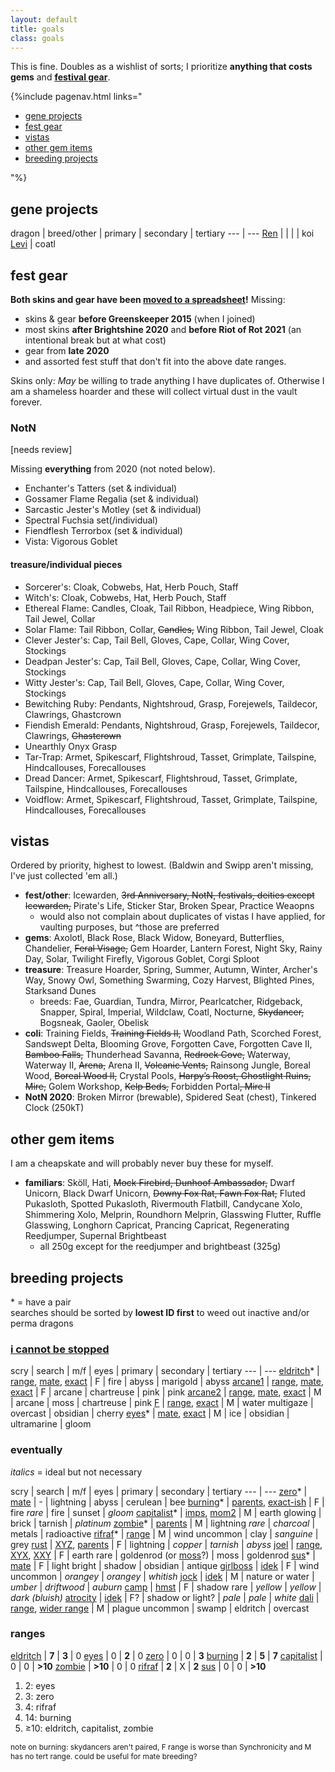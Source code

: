```yaml
---
layout: default
title: goals
class: goals
---
```

This is fine. Doubles as a wishlist of sorts; I prioritize **anything that costs gems** and **[festival gear](https://docs.google.com/spreadsheets/d/1-mLVoA-2ItW951fS9JMNEpV1myB50YQLFdc545EiBGU/edit?usp=sharing)**.

{%include pagenav.html links="<ul><li><a href='#gene-projects'>gene projects</a></li><li><a href='#fest-gear'>fest gear</a></li><li><a href='#vistas'>vistas</a></li><li><a href='#other-gem-items'>other gem items</a></li><li><a href='#breeding-projects'>breeding projects</a></li></ul>"%}

## gene projects

dragon | breed/other | primary | secondary | tertiary
--- | ---
[Ren](https://flightrising.com/main.php?dragon=56514106) | | | | koi
[Levi](https://flightrising.com/main.php?dragon=50610501) | coatl

## fest gear

<b>Both skins and gear have been [moved to a spreadsheet](https://docs.google.com/spreadsheets/d/1-mLVoA-2ItW951fS9JMNEpV1myB50YQLFdc545EiBGU/edit?usp=sharing)!</b> Missing:

- skins & gear <b>before Greenskeeper 2015</b> (when I joined)
- most skins <b>after Brightshine 2020</b> and <b>before Riot of Rot 2021</b> (an intentional break but at what cost)
- gear from <b>late 2020</b>
- and assorted fest stuff that don't fit into the above date ranges.

<span class="sc">Skins only:</span> *May* be willing to trade anything I have duplicates of. Otherwise I am a shameless hoarder and these will collect virtual dust in the vault forever.

### NotN

<span class="sc">[needs review]</span>

Missing <b>everything</b> from 2020 (not noted below).

- Enchanter's Tatters (set & individual)
- Gossamer Flame Regalia (set & individual)
- Sarcastic Jester's Motley (set & individual)
- Spectral Fuchsia set(/individual)
- Fiendflesh Terrorbox (set & individual)
- Vista: Vigorous Goblet

#### treasure/individual pieces

- Sorcerer's: Cloak, Cobwebs, Hat, Herb Pouch, Staff
- Witch's: Cloak, Cobwebs, Hat, Herb Pouch, Staff
- Ethereal Flame: Candles, Cloak, Tail Ribbon, Headpiece, Wing Ribbon, Tail Jewel, Collar
- Solar Flame: Tail Ribbon, Collar, ~~Candles,~~ Wing Ribbon, Tail Jewel, Cloak
- Clever Jester's: Cap, Tail Bell, Gloves, Cape, Collar, Wing Cover, Stockings
- Deadpan Jester's: Cap, Tail Bell, Gloves, Cape, Collar, Wing Cover, Stockings
- Witty Jester's: Cap, Tail Bell, Gloves, Cape, Collar, Wing Cover, Stockings
- Bewitching Ruby: Pendants, Nightshroud, Grasp, Forejewels, Taildecor, Clawrings, Ghastcrown
- Fiendish Emerald: Pendants, Nightshroud, Grasp, Forejewels, Taildecor, Clawrings, ~~Ghastcrown~~
- Unearthly Onyx Grasp
- Tar-Trap: Armet, Spikescarf, Flightshroud, Tasset, Grimplate, Tailspine, Hindcallouses, Forecallouses
- Dread Dancer: Armet, Spikescarf, Flightshroud, Tasset, Grimplate, Tailspine, Hindcallouses, Forecallouses
- Voidflow: Armet, Spikescarf, Flightshroud, Tasset, Grimplate, Tailspine, Hindcallouses, Forecallouses

## vistas

Ordered by priority, highest to lowest. (Baldwin and Swipp aren't missing, I've just collected 'em all.)

- <b>fest/other</b>: Icewarden, ~~3rd Anniversary, NotN, festivals, deities except Icewarden,~~ Pirate's Life, Sticker Star, Broken Spear, Practice Weaopns
	- would also not complain about duplicates of vistas I have applied, for vaulting purposes, but ^those are preferred
- <b>gems</b>: Axolotl, Black Rose, Black Widow, Boneyard, Butterflies, Chandelier, ~~Feral Visage,~~ Gem Hoarder, Lantern Forest, Night Sky, Rainy Day, Solar, Twilight Firefly, Vigorous Goblet, Corgi Sploot
- <b>treasure</b>: Treasure Hoarder, Spring, Summer, Autumn, Winter, Archer's Way, Snowy Owl, Something Swarming, Cozy Harvest, Blighted Pines, Starksand Dunes
	- breeds: Fae, Guardian, Tundra, Mirror, Pearlcatcher, Ridgeback, Snapper, Spiral, Imperial, Wildclaw, Coatl, Nocturne, ~~Skydancer,~~ Bogsneak, Gaoler, Obelisk
- <b>coli</b>: Training Fields, ~~Training Fields II,~~ Woodland Path, Scorched Forest, Sandswept Delta, Blooming Grove, Forgotten Cave, Forgotten Cave II, ~~Bamboo Falls,~~ Thunderhead Savanna, ~~Redrock Cove,~~ Waterway, Waterway II, ~~Arena,~~ Arena II, ~~Volcanic Vents,~~ Rainsong Jungle, Boreal Wood, ~~Boreal Wood II,~~ Crystal Pools, ~~Harpy’s Roost, Ghostlight Ruins, Mire,~~ Golem Workshop, ~~Kelp Beds,~~ Forbidden Portal~~, Mire II~~
- <b>NotN 2020</b>: Broken Mirror (brewable), Spidered Seat (chest), Tinkered Clock (250kT)

## other gem items

I am a cheapskate and will probably never buy these for myself.

<!-- - <b>apparel</b>: currently none, keeping this section in case it becomes relevant again anyway-->
- <b>familiars</b>: Sköll, Hati, ~~Mock Firebird, Dunhoof Ambassador,~~ Dwarf Unicorn, Black Dwarf Unicorn, ~~Downy Fox Rat, Fawn Fox Rat,~~ Fluted Pukasloth, Spotted Pukasloth, Rivermouth Flatbill, Candycane Xolo, Shimmering Xolo, Melprin, Roundhorn Melprin, Glasswing Flutter, Ruffle Glasswing, Longhorn Capricat, Prancing Capricat, Regenerating Reedjumper, Supernal Brightbeast
	- all 250g except for the reedjumper and brightbeast (325g)

## breeding projects

\* = have a pair  
searches should be sorted by <b>lowest ID first</b> to weed out inactive and/or perma dragons

### [i cannot be stopped](https://flightrising.com/main.php?p=lair&id=154165&tab=dragon&did=24247054)

scry | search | m/f | eyes | primary | secondary | tertiary
--- | ---
[eldritch](https://www1.flightrising.com/scrying/predict?breed=3&gender=1&age=1&bodygene=23&body=96&winggene=23&wings=75&tertgene=15&tert=96&element=11&eyetype=0)\* | [range](https://www1.flightrising.com/auction-house/buy/realm/dragons?d_body_range=126-28&d_wings_range=167-172&d_tert_range=126-28&collapse=1), [mate](https://www1.flightrising.com/search/dragons?sort=id_desc&name=&exalted=0&progen=&breed=&bodygene=&winggene=&tertgene=&gender=1&body=&wings=&tert=96&element=&body_range=96-28&wings_range=75-84&tert_range=&age=&rtb=&gen1=&pattern=&id_length=&level_min=&level_max=&eyetype=&hibernal_cooldown_status=&ancient=&named=&hibernal=&sort=id_desc&collapse=1), [exact](https://www1.flightrising.com/search/dragons?sort=id_desc&name=&exalted=0&progen=&breed=&bodygene=&winggene=&tertgene=&gender=&body=96&wings=75&tert=&element=&body_range=&wings_range=&tert_range=&age=&rtb=&gen1=&pattern=XYX&id_length=&level_min=&level_max=&eyetype=&hibernal_cooldown_status=&ancient=&named=&hibernal=&sort=id_desc&collapse=1) | F |  fire | abyss | marigold | abyss
[arcane1](https://www1.flightrising.com/scrying/predict?breed=17&gender=1&age=1&bodygene=29&body=155&winggene=28&wings=66&tertgene=26&tert=66&element=9&eyetype=0) | [range](https://www1.flightrising.com/auction-house/buy/realm/dragons?d_body_range=130-123&d_wings_range=160-85&d_tert_range=160-85&collapse=1), [mate](https://www1.flightrising.com/search/dragons?sort=id_desc&name=&exalted=0&progen=&breed=&bodygene=&winggene=&tertgene=&gender=0&body=&wings=&tert=66&element=&body_range=155-123&wings_range=66-85&tert_range=&age=&rtb=&gen1=&pattern=&id_length=&level_min=&level_max=&eyetype=&hibernal_cooldown_status=&ancient=&named=&hibernal=&sort=id_desc), [exact](https://www1.flightrising.com/search/dragons?sort=id_desc&name=&exalted=0&progen=&breed=&bodygene=&winggene=&tertgene=&gender=&body=155&wings=66&tert=&element=&body_range=&wings_range=&tert_range=&age=&rtb=&gen1=&pattern=XYY&id_length=&level_min=&level_max=&eyetype=&hibernal_cooldown_status=&ancient=&named=&hibernal=&sort=id_desc&collapse=1) | F | arcane | chartreuse | pink | pink
[arcane2](https://www1.flightrising.com/scrying/predict?breed=17&gender=0&age=1&bodygene=29&body=115&winggene=29&wings=155&tertgene=26&tert=66&element=9&eyetype=0) | [range](https://www1.flightrising.com/auction-house/buy/realm/dragons?d_body_range=173-93&d_wings_range=130-123&d_tert_range=160-85&collapse=1), [mate](https://www1.flightrising.com/search/dragons?sort=id_desc&name=&exalted=0&progen=&breed=17&bodygene=&winggene=&tertgene=&gender=1&body=115&wings=155&tert=&element=&body_range=&wings_range=&tert_range=66-65&age=&rtb=&gen1=&pattern=&id_length=&level_min=&level_max=&eyetype=&hibernal_cooldown_status=&ancient=&named=&hibernal=&sort=id_desc), [exact](https://www1.flightrising.com/search/dragons?sort=id_desc&name=&exalted=0&progen=&breed=&bodygene=&winggene=&tertgene=&gender=&body=115&wings=155&tert=66&element=&body_range=&wings_range=&tert_range=&age=&rtb=&gen1=&pattern=&id_length=&level_min=&level_max=&eyetype=&hibernal_cooldown_status=&ancient=&named=&hibernal=&sort=id_desc&collapse=1) | M | arcane | moss | chartreuse | pink
[F](https://www1.flightrising.com/scrying/predict?breed=18&gender=0&age=1&bodygene=47&body=126&winggene=54&wings=10&tertgene=42&tert=116&element=4&eyetype=5) | [range](https://www1.flightrising.com/auction-house/buy/realm/dragons?d_body_range=23-26&d_wings_range=70-11&d_tert_range=169-161&collapse=1), [exact](https://www1.flightrising.com/search/dragons?sort=id_desc&name=&exalted=0&progen=&breed=&bodygene=&winggene=&tertgene=&gender=&body=126&wings=10&tert=116&element=&body_range=&wings_range=&tert_range=&age=&rtb=&gen1=&pattern=&id_length=&level_min=&level_max=&eyetype=&hibernal_cooldown_status=&ancient=&named=&hibernal=&sort=id_desc&collapse=1) | M | water multigaze | overcast | obsidian | cherry
[eyes](https://www1.flightrising.com/scrying/predict?breed=7&gender=0&age=1&bodygene=18&body=10&winggene=5&wings=90&tertgene=24&tert=98&element=6&eyetype=8)\* | [mate](https://www1.flightrising.com/search/dragons?sort=id_desc&name=&exalted=0&progen=&breed=&bodygene=&winggene=&tertgene=&gender=1&body=10&wings=90&tert=98&element=&body_range=&wings_range=&tert_range=&age=&rtb=&gen1=&pattern=&id_length=&level_min=&level_max=&eyetype=&hibernal_cooldown_status=&ancient=&named=&hibernal=&silhouette_unlocked=&sort=id_desc&nocollapse=1), [exact](https://www1.flightrising.com/search/dragons?sort=id_desc&name=&exalted=0&progen=&breed=&bodygene=&winggene=&tertgene=&gender=&body=10&wings=90&tert=98&element=&body_range=&wings_range=&tert_range=&age=&rtb=&gen1=&pattern=&id_length=&level_min=&level_max=&eyetype=&hibernal_cooldown_status=&ancient=&named=&hibernal=&sort=id_desc&nocollapse=1) | M | ice | obsidian | ultramarine | gloom

### eventually

<i>italics</i> = ideal but not necessary

scry | search | m/f | eyes | primary | secondary | tertiary
--- | ---
[zero](https://www1.flightrising.com/scrying/predict?breed=13&gender=0&age=1&bodygene=15&body=96&winggene=20&wings=117&tertgene=5&tert=3&element=5&eyetype=0)\* | [mate](https://www1.flightrising.com/search/dragons?sort=id_desc&name=&exalted=0&progen=&breed=&bodygene=&winggene=&tertgene=&gender=1&body=96&wings=117&tert=3&element=&body_range=&wings_range=&tert_range=&age=&rtb=&gen1=&pattern=&id_length=&level_min=&level_max=&eyetype=&hibernal_cooldown_status=&ancient=&named=&hibernal=&silhouette_unlocked=&sort=id_desc&nocollapse=1) | - | lightning | abyss | cerulean | bee
[burning](https://www1.flightrising.com/scrying/predict?breed=18&gender=1&age=1&bodygene=56&body=48&winggene=56&wings=172&tertgene=48&tert=98&element=11&eyetype=3)\* | [parents](https://www1.flightrising.com/auction-house/buy/realm/dragons?d_body_range=133-158&d_wings_range=84-105&d_tert_range=91-8&nocollapse=1&collapse=1), [exact-ish](https://www1.flightrising.com/search/dragons?sort=id_desc&name=&exalted=0&progen=&breed=&bodygene=&winggene=&tertgene=&gender=&body=48&wings=172&tert=&element=&body_range=&wings_range=&tert_range=146-8&age=&rtb=&gen1=&pattern=&id_length=&level_min=&level_max=&eyetype=&hibernal_cooldown_status=&ancient=&named=&hibernal=&silhouette_unlocked=&sort=id_desc&nocollapse=1) | F | fire <i>rare</i> | fire | sunset | <i>gloom</i>
[capitalist](https://www1.flightrising.com/scrying/predict?breed=8&gender=0&age=1&bodygene=24&body=107&winggene=17&wings=124&tertgene=21&tert=4&element=1&eyetype=7)\* | [imps](https://www1.flightrising.com/search/dragons?sort=id_desc&name=&exalted=0&progen=&breed=8&bodygene=&winggene=&tertgene=&gender=&body=107&wings=124&tert=&element=&body_range=&wings_range=&tert_range=&age=&rtb=&gen1=&pattern=&id_length=&level_min=&level_max=&eyetype=&hibernal_cooldown_status=&ancient=&named=&hibernal=&silhouette_unlocked=&sort=id_desc), [mom2](https://www1.flightrising.com/search/dragons?sort=id_desc&name=&exalted=0&progen=&breed=8&bodygene=&winggene=&tertgene=&gender=1&body=107&wings=124&tert=&element=&body_range=&wings_range=&tert_range=&age=&rtb=&gen1=&pattern=&id_length=&level_min=&level_max=&eyetype=&hibernal_cooldown_status=&ancient=&named=&hibernal=&silhouette_unlocked=&sort=id_desc) | M | earth glowing | brick | tarnish | *platinum*
[zombie](https://www1.flightrising.com/scrying/predict?breed=14&gender=0&age=1&bodygene=57&body=7&winggene=17&wings=140&tertgene=6&tert=130&element=5&eyetype=3)\* | [parents](https://www1.flightrising.com/search/dragons?sort=id_desc&name=&exalted=0&progen=&breed=&bodygene=&winggene=&tertgene=&gender=&body=&wings=140&tert=130&element=&body_range=146-70&wings_range=&tert_range=&age=&rtb=&gen1=&pattern=&id_length=&level_min=&level_max=&eyetype=&hibernal_cooldown_status=&ancient=&named=&hibernal=&silhouette_unlocked=&sort=id_desc) | M | lightning *rare* | *charcoal* | metals | radioactive
[rifraf](https://www1.flightrising.com/scrying/predict?breed=11&gender=0&age=1&bodygene=6&body=106&winggene=23&wings=121&tertgene=18&tert=6&element=3&eyetype=1)\* | [range](https://www1.flightrising.com/search/dragons?sort=id_desc&name=&exalted=0&progen=&breed=&bodygene=&winggene=&tertgene=&gender=&body=106&wings=&tert=6&element=&body_range=&wings_range=57-107&tert_range=&age=&rtb=&gen1=&pattern=&id_length=&level_min=&level_max=&eyetype=&hibernal_cooldown_status=&ancient=&named=&hibernal=&silhouette_unlocked=&sort=id_desc) | M | wind uncommon | clay | *sanguine* | grey
[rust](https://www1.flightrising.com/scrying/predict?breed=11&gender=1&age=1&bodygene=10&body=94&winggene=57&wings=124&tertgene=18&tert=96&element=5&eyetype=0) | [XYZ](https://www1.flightrising.com/search/dragons?sort=id_desc&name=&exalted=0&progen=&breed=&bodygene=&winggene=&tertgene=&gender=1&body=57%2C94%2C140%2C124&wings=124%2C94%2C57%2C140&tert=96%2C176%2C151&element=5&body_range=&wings_range=&tert_range=&age=&rtb=&gen1=&pattern=XYZ&id_length=&level_min=&level_max=&eyetype=&hibernal_cooldown_status=&ancient=&named=&hibernal=&silhouette_unlocked=&sort=id_desc), [parents](https://www1.flightrising.com/search/dragons?sort=id_desc&name=&exalted=0&progen=&breed=&bodygene=&winggene=&tertgene=&gender=&body=&wings=&tert=&element=&body_range=94-57&wings_range=162-55&tert_range=96-27&age=&rtb=&gen1=&pattern=&id_length=&level_min=&level_max=&eyetype=&hibernal_cooldown_status=&ancient=&named=&hibernal=&silhouette_unlocked=&sort=id_desc) | F | lightning | *copper* | *tarnish* | *abyss*
[joel](https://www1.flightrising.com/scrying/predict?breed=15&gender=1&age=1&bodygene=0&body=41&winggene=59&wings=115&tertgene=38&tert=41&element=1&eyetype=3) |  [range](https://www1.flightrising.com/search/dragons?sort=id_desc&name=&exalted=0&progen=&breed=&bodygene=&winggene=&tertgene=&gender=&body=&wings=&tert=&element=&body_range=115-103&wings_range=142-41&tert_range=115-103&age=&rtb=&gen1=&pattern=&id_length=&level_min=&level_max=&eyetype=&hibernal_cooldown_status=&ancient=&named=&hibernal=&silhouette_unlocked=&sort=id_desc), [XYX](https://www1.flightrising.com/search/dragons?sort=id_desc&name=&exalted=0&progen=&breed=&bodygene=&winggene=&tertgene=&gender=&body=41&wings=&tert=41&element=&body_range=&wings_range=123-115&tert_range=&age=&rtb=&gen1=&pattern=&id_length=&level_min=&level_max=&eyetype=&hibernal_cooldown_status=&ancient=&named=&hibernal=&silhouette_unlocked=&sort=id_desc), [XXY](https://www1.flightrising.com/search/dragons?sort=id_desc&name=&exalted=0&progen=&breed=&bodygene=&winggene=&tertgene=&gender=&body=&wings=115&tert=41&element=&body_range=123-103&wings_range=&tert_range=&age=&rtb=&gen1=&pattern=&id_length=&level_min=&level_max=&eyetype=&hibernal_cooldown_status=&ancient=&named=&hibernal=&silhouette_unlocked=&sort=id_desc) | F | earth rare | goldenrod (or [moss](https://www1.flightrising.com/scrying/predict?breed=15&gender=1&age=1&bodygene=4&body=115&winggene=59&wings=115&tertgene=38&tert=41&element=1&eyetype=3)?) | moss | goldenrod
[sus](https://www1.flightrising.com/scrying/predict?breed=19&gender=1&age=1&bodygene=71&body=12&winggene=70&wings=10&tertgene=64&tert=97&element=8&eyetype=13)\* | [mate](https://www1.flightrising.com/search/dragons?page=1&sort=id_asc&name=&exalted=0&progen=&breed=19&bodygene=&winggene=&tertgene=&gender=1&body=12&wings=10&tert=&element=&body_range=&wings_range=&tert_range=97-127&age=&rtb=&gen1=&pattern=&id_length=&level_min=&level_max=&eyetype=&hibernal_cooldown_status=&ancient=&named=&hibernal=&silhouette_unlocked=&sort=id_desc&page=1) | F | light bright | shadow | obsidian | antique
[girlboss](https://www1.flightrising.com/scrying/predict?breed=4&gender=1&age=1&bodygene=40&body=46&winggene=5&wings=171&tertgene=13&tert=2&element=3&eyetype=1) | [idek](https://www1.flightrising.com/search/dragons?sort=id_asc&name=&exalted=0&progen=&breed=&bodygene=&winggene=&tertgene=&gender=1&body=75%2C46%2C84%2C172%2C105%2C171%2C47%2C133%2C158%2C49&wings=75%2C46%2C84%2C172%2C105%2C171%2C47%2C133%2C158%2C49&tert=1%2C163%2C97%2C2%2C74%2C38%2C113%2C79%2C101%2C39%2C102%2C144%2C155%2C40%2C123&element=3&body_range=&wings_range=&tert_range=&age=&rtb=&gen1=&pattern=XYZ&id_length=&level_min=&level_max=&eyetype=&hibernal_cooldown_status=&ancient=&named=&hibernal=&silhouette_unlocked=&sort=id_desc&nocollapse=1) | F | wind uncommon | *orangey* | *orangey* | *whitish*
[jock](https://www1.flightrising.com/scrying/predict?breed=9&gender=0&age=1&bodygene=3&body=157&winggene=4&wings=165&tertgene=5&tert=166&element=4&eyetype=0) | [idek](https://www1.flightrising.com/search/dragons?sort=id_desc&name=&exalted=0&progen=&breed=&bodygene=&winggene=&tertgene=&gender=0&body=157%2C165%2C166&wings=165%2C157%2C166&tert=166%2C165%2C157&element=4%2C10&body_range=&wings_range=&tert_range=&age=&rtb=&gen1=&pattern=XYZ&id_length=&level_min=&level_max=&eyetype=&hibernal_cooldown_status=&ancient=&named=&hibernal=&silhouette_unlocked=&sort=id_desc&nocollapse=1) | M | nature or water | *umber* | *driftwood* | *auburn*
[camp](https://www1.flightrising.com/scrying/predict?breed=2&gender=1&age=1&bodygene=6&body=110&winggene=21&wings=104&tertgene=8&tert=11&element=7&eyetype=3) | [hmst](https://www1.flightrising.com/search/dragons?gender=1&body=110%2C139%2C76%2C51&tert=11&wings_range=140-41&sort=id_desc) | F | shadow rare | *yellow* | *yellow* | *dark (bluish)*
[atrocity](https://www1.flightrising.com/scrying/predict?breed=17&gender=1&age=1&bodygene=31&body=110&winggene=38&wings=93&tertgene=27&tert=2&element=8&eyetype=8) | [idek](https://www1.flightrising.com/search/dragons?sort=id_desc&name=&exalted=0&progen=&breed=&bodygene=&winggene=&tertgene=&gender=1&body=&wings=&tert=97%2C2%2C74&element=7%2C8&body_range=103-110&wings_range=1-74%2C103-110&tert_range=&age=&rtb=&gen1=&pattern=XYZ&id_length=&level_min=&level_max=&eyetype=&hibernal_cooldown_status=&ancient=&named=&hibernal=&silhouette_unlocked=&sort=id_desc) | F? | shadow or light? | *pale* | *pale* | *white*
[dali](https://www1.flightrising.com/dgen/preview/dragon?age=1&body=36&bodygene=62&breed=19&element=7&eyetype=3&gender=0&tert=126&tertgene=62&winggene=71&wings=176&auth=29dccddc0e37fb41f26c58218aaf0284fe8305f9&dummyext=prev.png) | [range](https://www1.flightrising.com/search/dragons?sort=id_desc&name=&exalted=0&progen=&breed=&bodygene=&winggene=&tertgene=&gender=&body=&wings=&tert=&element=&body_range=153-37&wings_range=10-11&tert_range=24-25&age=&rtb=&gen1=&pattern=&id_length=&level_min=&level_max=&eyetype=&hibernal_cooldown_status=&ancient=&named=&hibernal=&silhouette_unlocked=&sort=id_desc), [wider range](https://www1.flightrising.com/search/dragons?sort=id_desc&name=&exalted=0&progen=&breed=&bodygene=&winggene=&tertgene=&gender=&body=&wings=&tert=&element=&body_range=154-38&wings_range=9-12&tert_range=23-26&age=&rtb=&gen1=&pattern=&id_length=&level_min=&level_max=&eyetype=&hibernal_cooldown_status=&ancient=&named=&hibernal=&silhouette_unlocked=&sort=id_desc) | M | plague uncommon | swamp | eldritch | overcast

### ranges

[eldritch](http://fr.fintastic.net/?id=56,62,113,115,60,60,1,1,Andarist,Babby) | <b>7</b> | <b>3</b> | 0
[eyes](http://fr.fintastic.net/?id=21,21,49,50,13,13,1,1,Orvil,unnamed) | 0 | <b>2</b> | 0
[zero](http://fr.fintastic.net/?id=60,60,65,65,4,6,1,1,unnamed,Forrester) | 0 | 0 | <b>3</b>
[burning](http://fr.fintastic.net/?id=123,124,114,118,15,21,1,1,Alabaster,Synchronicity) | <b>2</b> | <b>5</b> | <b>7</b>
[capitalist](http://fr.fintastic.net/?id=164,164,143,143,10,171,1,1,unnamed,Wyze) | 0 | 0 | <b>>10</b>
[zombie](http://fr.fintastic.net/?id=18,133,113,113,92,92,1,1,Blake,Brandt) | <b>>10</b> | 0 | 0
[rifraf](http://fr.fintastic.net/?id=18,133,113,113,92,92,1,1,Blake,Brandt) | <b>2</b> | X | <b>2</b>
[sus](http://fr.fintastic.net/?id=24,24,21,21,2,26,1,1,unnamed,Anesia) | 0 | 0 | <b>>10</b>

1. 2: eyes
1. 3: zero
1. 4: rifraf
1. 14: burning
1. ≥10: eldritch, capitalist, zombie

<span style="font-size:.85em;">note on burning: skydancers aren't paired, F range is worse than Synchronicity and M has no tert range. could be useful for mate breeding?</span>